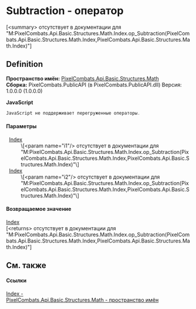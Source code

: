 # Subtraction - оператор


\[&lt;summary&gt; отсутствует в документации для "M:PixelCombats.Api.Basic.Structures.Math.Index.op_Subtraction(PixelCombats.Api.Basic.Structures.Math.Index,PixelCombats.Api.Basic.Structures.Math.Index)"\]



## Definition
**Пространство имён:** <a href="9a3afb53-d505-325f-0368-fcd870e41d3f">PixelCombats.Api.Basic.Structures.Math</a>  
**Сборка:** PixelCombats.PublicAPI (в PixelCombats.PublicAPI.dll) Версия: 1.0.0.0 (1.0.0.0)

**JavaScript**
``` JavaScript
JavaScript не поддерживает перегруженные операторы.
```



#### Параметры
<dl><dt>  <a href="ac5dc432-60d2-665e-4227-5491791da77a">Index</a></dt><dd>\[&lt;param name="i1"/&gt; отсутствует в документации для "M:PixelCombats.Api.Basic.Structures.Math.Index.op_Subtraction(PixelCombats.Api.Basic.Structures.Math.Index,PixelCombats.Api.Basic.Structures.Math.Index)"\]</dd><dt>  <a href="ac5dc432-60d2-665e-4227-5491791da77a">Index</a></dt><dd>\[&lt;param name="i2"/&gt; отсутствует в документации для "M:PixelCombats.Api.Basic.Structures.Math.Index.op_Subtraction(PixelCombats.Api.Basic.Structures.Math.Index,PixelCombats.Api.Basic.Structures.Math.Index)"\]</dd></dl>

#### Возвращаемое значение
<a href="ac5dc432-60d2-665e-4227-5491791da77a">Index</a>  
\[&lt;returns&gt; отсутствует в документации для "M:PixelCombats.Api.Basic.Structures.Math.Index.op_Subtraction(PixelCombats.Api.Basic.Structures.Math.Index,PixelCombats.Api.Basic.Structures.Math.Index)"\]

## См. также


#### Ссылки
<a href="ac5dc432-60d2-665e-4227-5491791da77a">Index - </a>  
<a href="9a3afb53-d505-325f-0368-fcd870e41d3f">PixelCombats.Api.Basic.Structures.Math - пространство имён</a>  
